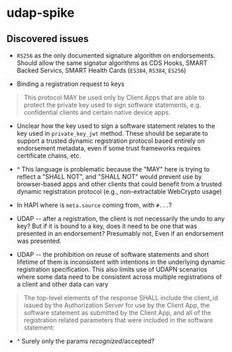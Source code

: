 # udap-spike

## Discovered issues

* `RS256` as the only documented signature algorithm on endorsements. Should allow the same signatur algorithms as CDS Hooks, SMART Backed Servics, SMART Health Cards (`ES384`, `RS384`, `ES256`)

* Binding a registration request to keys

> This protocol MAY be used only by Client Apps that are able to protect the private key used to sign software statements, e.g. confidential clients and certain native device apps.

* Unclear how the key used to sign a software statement relates to the key used in `private_key_jwt` method. These should be separate to support a trusted dynamic registration protocol based entirely on endorsement metadata, even if some trust frameworks requires certificate chains, etc.

* ^ This language  is problematic because the "MAY" here is trying to reflect a "SHALL NOT", and "SHALL NOT" would prevent use by browser-based apps and other clients that could benefit from a trusted dynamic registration protocol (e.g., non-extractable WebCrypto usage)

* In HAPI where is `meta.source` coming from, with `#...`?

* UDAP --  after a registration, the client is not necessarily the undo to any key? But if it is bound to a key, does it need to be one that was  presented in an endorsement? Presumably not,  Even if an endorsement was presented.

* UDAP --  the prohibition on reuse of software statements and short lifetime of them is inconsistent with intentions in the underlying dynamic registration specification. This also  limits use of UDAPN scenarios where some data need to be  consistent across multiple registrations of a client and other data can vary

> The top-level elements of the response SHALL include the client_id issued by the Authorization Server for use by the Client App, the software statement as submitted by the Client App, and all of the registration related parameters that were included in the software statement:

* ^ Surely only the params *recognized*/accepted?
